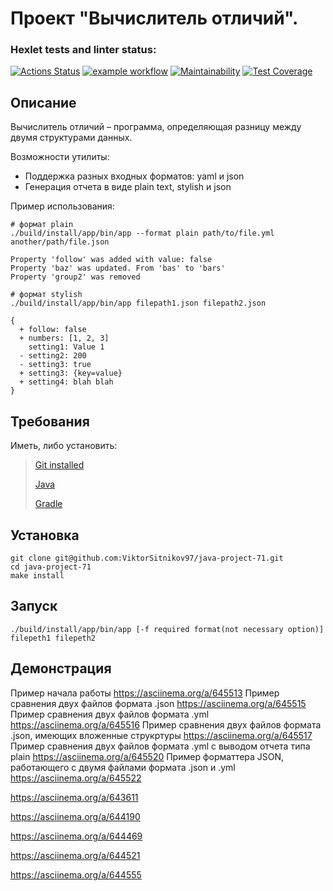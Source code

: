 # Проект  "Вычислитель отличий".

### Hexlet tests and linter status:
[![Actions Status](https://github.com/ViktorSitnikov97/java-project-71/actions/workflows/hexlet-check.yml/badge.svg)](https://github.com/ViktorSitnikov97/java-project-71/actions) [![example workflow](https://github.com/ViktorSitnikov97/java-project-71/actions/workflows/main.yml/badge.svg)](https://github.com/ViktorSitnikov97/java-project-71/actions)
[![Maintainability](https://api.codeclimate.com/v1/badges/e9575cc8fa04dbb25e5f/maintainability)](https://codeclimate.com/github/ViktorSitnikov97/java-project-71/maintainability) [![Test Coverage](https://api.codeclimate.com/v1/badges/e9575cc8fa04dbb25e5f/test_coverage)](https://codeclimate.com/github/ViktorSitnikov97/java-project-71/test_coverage)

## Описание
Вычислитель отличий – программа, определяющая разницу между двумя структурами данных.

Возможности утилиты:
   * Поддержка разных входных форматов: yaml и json
   * Генерация отчета в виде plain text, stylish и json

Пример использования:
```
# формат plain
./build/install/app/bin/app --format plain path/to/file.yml another/path/file.json

Property 'follow' was added with value: false
Property 'baz' was updated. From 'bas' to 'bars'
Property 'group2' was removed

# формат stylish
./build/install/app/bin/app filepath1.json filepath2.json

{
  + follow: false
  + numbers: [1, 2, 3]
    setting1: Value 1
  - setting2: 200
  - setting3: true
  + setting3: {key=value}
  + setting4: blah blah
}
```
## Требования
Иметь, либо установить:

> [Git installed](https://git-scm.com/book/en/v2/Getting-Started-Installing-Git)
> 
> [Java](https://www.oracle.com/java/technologies/downloads/)
> 
> [Gradle](https://gradle.org/install/)

## Установка 
```
git clone git@github.com:ViktorSitnikov97/java-project-71.git
cd java-project-71
make install
```
## Запуск
```
./build/install/app/bin/app [-f required format(not necessary option)] filepeth1 filepeth2
```
## Демонстрация
Пример начала работы https://asciinema.org/a/645513
Пример сравнения двух файлов формата .json https://asciinema.org/a/645515
Пример сравнения двух файлов формата .yml https://asciinema.org/a/645516
Пример сравнения двух файлов формата .json, имеющих вложенные струкртуры https://asciinema.org/a/645517
Пример сравнения двух файлов формата .yml с выводом отчета типа plain https://asciinema.org/a/645520
Пример форматтера JSON, работающего с двумя файлами формата .json и .yml https://asciinema.org/a/645522




    
https://asciinema.org/a/643611

https://asciinema.org/a/644190

https://asciinema.org/a/644469

https://asciinema.org/a/644521

https://asciinema.org/a/644555

